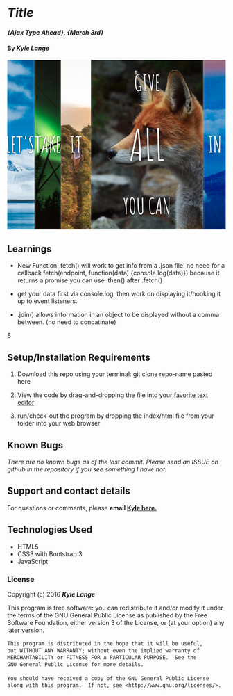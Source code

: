 # _Title_

#### _{Ajax Type Ahead}, {March 3rd}_

#### By _**Kyle Lange**_

![screenshot](Screenshot.png)


## Learnings

* New Function!  fetch()  will work to get info from a .json file!
  no need for a callback fetch(endpoint, function(data) {console.log(data)}) because it returns a promise you can use .then() after .fetch()

* get your data first via console.log, then work on displaying it/hooking it up to event listeners.

* .join() allows information in an object to be displayed without a comma between. (no need to concatinate)

8 

## Setup/Installation Requirements

1. Download this repo using your terminal: git clone repo-name pasted here

2. View the code by drag-and-dropping the file into your [favorite text editor](https://atom.io)

3. run/check-out the program by dropping the index/html file from your folder into your web browser

## Known Bugs

_There are no known bugs as of the last commit. Please send an ISSUE on github in the repository if you see something I have not._

## Support and contact details

For questions or comments, please __email  [Kyle here.](baronsintrees@gmail.com)__

## Technologies Used

* HTML5
* CSS3 with Bootstrap 3
* JavaScript

### License

Copyright (c) 2016 **_Kyle Lange_**

This program is free software: you can redistribute it and/or modify
    it under the terms of the GNU General Public License as published by
    the Free Software Foundation, either version 3 of the License, or
    (at your option) any later version.

    This program is distributed in the hope that it will be useful,
    but WITHOUT ANY WARRANTY; without even the implied warranty of
    MERCHANTABILITY or FITNESS FOR A PARTICULAR PURPOSE.  See the
    GNU General Public License for more details.

    You should have received a copy of the GNU General Public License
    along with this program.  If not, see <http://www.gnu.org/licenses/>.
